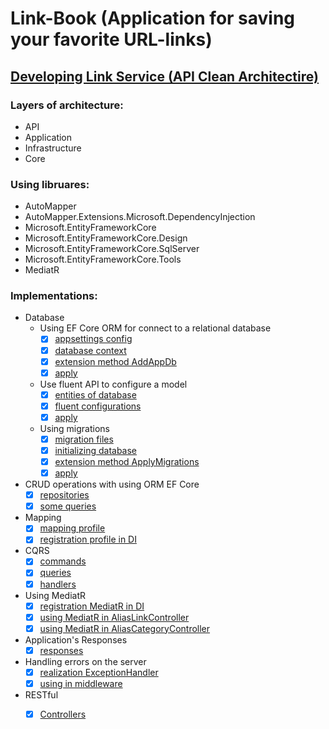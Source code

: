 # Link-Book (Application for saving your favorite URL-links)

## [Developing Link Service (API Clean Architectire)](https://github.com/Grizzly-Alex/Link-Book/tree/feature/clean_architecture/src/Services/Link)
### Layers of architecture:
- API
- Application
- Infrastructure
- Core

### Using libruares:
* AutoMapper
* AutoMapper.Extensions.Microsoft.DependencyInjection
* Microsoft.EntityFrameworkCore
* Microsoft.EntityFrameworkCore.Design
* Microsoft.EntityFrameworkCore.SqlServer
* Microsoft.EntityFrameworkCore.Tools
* MediatR

### Implementations:
* Database
  + Using EF Core ORM for connect to a relational database
    - [x] [appsettings config](https://github.com/Grizzly-Alex/Link-Book/blob/feature/clean_architecture/src/Services/Link/Link.API/appsettings.Development.json)
    - [x] [database context](https://github.com/Grizzly-Alex/Link-Book/blob/feature/clean_architecture/src/Services/Link/Link.Infrastructure/Data/AppDbContext.cs)
    - [x] [extension method AddAppDb](https://github.com/Grizzly-Alex/Link-Book/blob/feature/clean_architecture/src/Services/Link/Link.API/Configurations/ConfigureDb.cs)
    - [x] [apply](https://github.com/Grizzly-Alex/Link-Book/blob/feature/clean_architecture/src/Services/Link/Link.API/Program.cs)
      
  + Use fluent API to configure a model
     - [x] [entities of database](https://github.com/Grizzly-Alex/Link-Book/tree/feature/clean_architecture/src/Services/Link/Link.Core/Entities)
     - [x] [fluent configurations](https://github.com/Grizzly-Alex/Link-Book/tree/feature/clean_architecture/src/Services/Link/Link.Infrastructure/Data/Configurations)
     - [x] [apply](https://github.com/Grizzly-Alex/Link-Book/blob/feature/clean_architecture/src/Services/Link/Link.Infrastructure/Data/AppDbContext.cs)
  
  + Using migrations
     - [x] [migration files](https://github.com/Grizzly-Alex/Link-Book/tree/feature/clean_architecture/src/Services/Link/Link.Infrastructure/Data/Migrations)
     - [x] [initializing database](https://github.com/Grizzly-Alex/Link-Book/blob/feature/clean_architecture/src/Services/Link/Link.Infrastructure/Data/Initializer.cs)
     - [x] [extension method ApplyMigrations](https://github.com/Grizzly-Alex/Link-Book/blob/feature/clean_architecture/src/Services/Link/Link.API/Configurations/ConfigureDb.cs)
     - [x] [apply](https://github.com/Grizzly-Alex/Link-Book/blob/feature/clean_architecture/src/Services/Link/Link.API/Program.cs)

* CRUD operations with using ORM EF Core
  - [x] [repositories](https://github.com/Grizzly-Alex/Link-Book/tree/feature/clean_architecture/src/Services/Link/Link.Infrastructure/Repositories)
  - [x] [some queries](https://github.com/Grizzly-Alex/Link-Book/tree/feature/clean_architecture/src/Services/Link/Link.Infrastructure/Queries)

* Mapping
  - [x] [mapping profile](https://github.com/Grizzly-Alex/Link-Book/blob/feature/clean_architecture/src/Services/Link/Link.Application/Utilities/MappingProfile.cs)
  - [x] [registration profile in DI](https://github.com/Grizzly-Alex/Link-Book/blob/feature/clean_architecture/src/Services/Link/Link.API/Configurations/ConfigureServices.cs)
 
* CQRS
  - [x] [commands](https://github.com/Grizzly-Alex/Link-Book/tree/feature/clean_architecture/src/Services/Link/Link.Application/Commands)
  - [x] [queries](https://github.com/Grizzly-Alex/Link-Book/tree/feature/clean_architecture/src/Services/Link/Link.Application/Queries)
  - [x] [handlers](https://github.com/Grizzly-Alex/Link-Book/tree/feature/clean_architecture/src/Services/Link/Link.Application/Handlers)

* Using MediatR
  - [x] [registration MediatR in DI](https://github.com/Grizzly-Alex/Link-Book/blob/feature/clean_architecture/src/Services/Link/Link.API/Configurations/ConfigureServices.cs)
  - [x] [using MediatR in AliasLinkController](https://github.com/Grizzly-Alex/Link-Book/blob/feature/clean_architecture/src/Services/Link/Link.API/Controllers/AliasLinkController.cs)
  - [x] [using MediatR in AliasCategoryController](https://github.com/Grizzly-Alex/Link-Book/blob/feature/clean_architecture/src/Services/Link/Link.API/Controllers/AliasCategoryController.cs)

* Application's Responses
  - [x] [responses](https://github.com/Grizzly-Alex/Link-Book/tree/feature/clean_architecture/src/Services/Link/Link.Application/Responses)

* Handling errors on the server
  - [x] [realization ExceptionHandler](https://github.com/Grizzly-Alex/Link-Book/blob/feature/clean_architecture/src/Services/Link/Link.API/Utilities/ExceptionHandler.cs)
  - [x] [using in middleware](https://github.com/Grizzly-Alex/Link-Book/blob/feature/clean_architecture/src/Services/Link/Link.API/Program.cs)

* RESTful
  - [x] [Controllers](https://github.com/Grizzly-Alex/Link-Book/tree/feature/clean_architecture/src/Services/Link/Link.API/Controllers)





